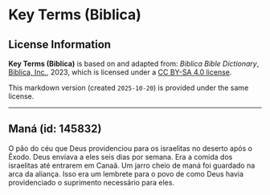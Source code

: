 # Key Terms (Biblica)

## License Information

**Key Terms (Biblica)** is based on and adapted from: _Biblica Bible Dictionary_, [Biblica, Inc.](https://www.biblica.com/), 2023, which is licensed under a [CC BY-SA 4.0 license](https://creativecommons.org/licenses/by-sa/4.0/legalcode.en).

This markdown version (created `2025-10-20`) is provided under the same license.



--------------------------------

## Maná (id: 145832)

O pão do céu que Deus providenciou para os israelitas no deserto após o Êxodo. Deus enviava a eles seis dias por semana. Era a comida dos israelitas até entrarem em Canaã. Um jarro cheio de maná foi guardado na arca da aliança. Isso era um lembrete para o povo de como Deus havia providenciado o suprimento necessário para eles.


